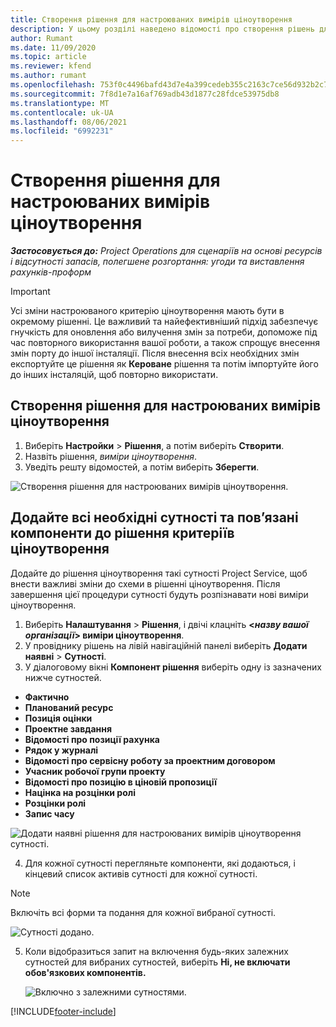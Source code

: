 ```yaml
---
title: Створення рішення для настроюваних вимірів ціноутворення
description: У цьому розділі наведено відомості про створення рішень для настроювань вимірів ціноутворення.
author: Rumant
ms.date: 11/09/2020
ms.topic: article
ms.reviewer: kfend
ms.author: rumant
ms.openlocfilehash: 753f0c4496bafd43d7e4a399cedeb355c2163c7ce56d932b2c786d5f2e672b6b
ms.sourcegitcommit: 7f8d1e7a16af769adb43d1877c28fdce53975db8
ms.translationtype: MT
ms.contentlocale: uk-UA
ms.lasthandoff: 08/06/2021
ms.locfileid: "6992231"
---
```

# <a name="create-a-solution-for-custom-pricing-dimensions"></a>Створення рішення для настроюваних вимірів ціноутворення

 _**Застосовується до:** Project Operations для сценаріїв на основі ресурсів і відсутності запасів, полегшене розгортання: угоди та виставлення рахунків-проформ_ 

>[!IMPORTANT]
>Усі зміни настроюваного критерію ціноутворення мають бути в окремому рішенні. Це важливий та найефективніший підхід забезпечує гнучкість для оновлення або вилучення змін за потреби, допоможе під час повторного використання вашої роботи, а також спрощує внесення змін порту до іншої інсталяції. Після внесення всіх необхідних змін експортуйте це рішення як **Кероване** рішення та потім імпортуйте його до інших інсталяцій, щоб повторно використати.

## <a name="create-a-solution-for-custom-pricing-dimensions"></a>Створення рішення для настроюваних вимірів ціноутворення

1.  Виберіть **Настройки** > **Рішення**, а потім виберіть **Створити**.
2.  Назвіть рішення, *<your organization name> виміри ціноутворення*.
3. Уведіть решту відомостей, а потім виберіть **Зберегти**.

  ![Створення рішення для настроюваних вимірів ціноутворення.](./media/Creation-of-custom-pricing-dimension-solution.png)
 
## <a name="add-all-required-entities-and-related-components-to-the-pricing-dimension-solution"></a>Додайте всі необхідні сутності та пов’язані компоненти до рішення критеріїв ціноутворення

Додайте до рішення ціноутворення такі сутності Project Service, щоб внести важливі зміни до схеми в рішенні ціноутворення. Після завершення цієї процедури сутності будуть розпізнавати нові виміри ціноутворення.

1.  Виберіть **Налаштування** > **Рішення**, і двічі клацніть **<*назву вашої організації*> виміри ціноутворення**.
2.  У провіднику рішень на лівій навігаційній панелі виберіть **Додати наявні** > **Сутності**.
3.  У діалоговому вікні **Компонент рішення** виберіть одну із зазначених нижче сутностей.
 
   - **Фактично**
   - **Планований ресурс**
   - **Позиція оцінки**
   - **Проектне завдання**
   - **Відомості про позиції рахунка**
   - **Рядок у журналі**
   - **Відомості про сервісну роботу за проектним договором**
   - **Учасник робочої групи проекту**
   - **Відомості про позицію в ціновій пропозиції**
   - **Націнка на розцінки ролі**
   - **Розцінки ролі**
   - **Запис часу**
 
   ![Додати наявні рішення для настроюваних вимірів ціноутворення сутності.](./media/Existing-entities-to-PD-solution.png)
 
 4. Для кожної сутності перегляньте компоненти, які додаються, і кінцевий список активів сутності для кожної сутності. 

   >[!NOTE]
   > Включіть всі форми та подання для кожної вибраної сутності.

  ![Сутності додано.](./media/solution-component-selection.png)


5.  Коли відобразиться запит на включення будь-яких залежних сутностей для вибраних сутностей, виберіть **Ні, не включати обов'язкових компонентів.**

    ![Включно з залежними сутностями.](./media/Do-not-include-required.png)


[!INCLUDE[footer-include](../includes/footer-banner.md)]